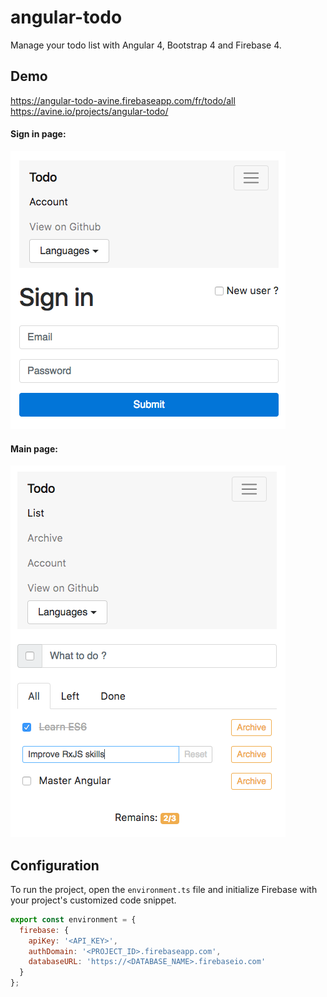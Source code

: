# angular-todo
Manage your todo list with Angular 4, Bootstrap 4 and Firebase 4.

## Demo

https://angular-todo-avine.firebaseapp.com/fr/todo/all
https://avine.io/projects/angular-todo/

#### Sign in page:
<img src="./screenshot-1.png" width="440" />

#### Main page:
<img src="./screenshot-2.png" width="440" />

## Configuration

To run the project, open the `environment.ts` file and initialize Firebase with your project's customized code snippet.

```javascript
export const environment = {
  firebase: {
    apiKey: '<API_KEY>',
    authDomain: '<PROJECT_ID>.firebaseapp.com',
    databaseURL: 'https://<DATABASE_NAME>.firebaseio.com'
  }
};
```
